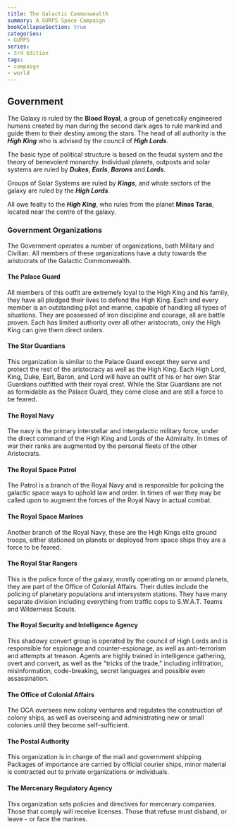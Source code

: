 ```yaml
---
title: The Galactic Commonwealth
summary: A GURPS Space Campaign
bookCollapseSection: true
categories:
- GURPS
series:
- 3rd Edition
tags:
- campaign
- world
---
```


## Government

The Galaxy is ruled by the **Blood** **Royal**, a group of genetically
engineered humans created by man during the second dark ages to rule
mankind and guide them to their destiny among the stars. The head of all
authority is the ***High King*** who is advised by the council of
***High Lords***.

The basic type of political structure is based on the feudal system and the
theory of benevolent monarchy. Individual planets, outposts and solar systems
are ruled by ***Dukes***, ***Earls***, ***Barons*** and ***Lords***.

Groups of Solar Systems are ruled by ***Kings***, and whole sectors of the
galaxy are ruled by the ***High Lords***.

All owe fealty to the ***High King***, who rules from the planet
**Minas Taras**, located near the centre of the galaxy.

### Government Organizations

The Government operates a number of organizations, both Military and
Civilian. All members of these organizations have a duty towards the
aristocrats of the Galactic Commonwealth.

#### The Palace Guard

All members of this outfit are extremely loyal to the High King and his
family, they have all pledged their lives to defend the High King. Each
and every member is an outstanding pilot and marine, capable of handling
all types of situations. They are possessed of iron discipline and
courage, all are battle proven. Each has limited authority over all
other aristocrats, only the High King can give them direct orders.

#### The Star Guardians

This organization is similar to the Palace Guard except they serve and
protect the rest of the aristocracy as well as the High King. Each High
Lord, King, Duke, Earl, Baron, and Lord will have an outfit of his or
her own Star Guardians outfitted with their royal crest. While the Star
Guardians are not as formidable as the Palace Guard, they come close and
are still a force to be feared.

#### The Royal Navy

The navy is the primary interstellar and intergalactic military force,
under the direct command of the High King and Lords of the Admiralty. In
times of war their ranks are augmented by the personal fleets of the
other Aristocrats.

#### The Royal Space Patrol

The Patrol is a branch of the Royal Navy and is responsible for policing
the galactic space ways to uphold law and order. In times of war they
may be called upon to augment the forces of the Royal Navy in actual
combat.

#### The Royal Space Marines

Another branch of the Royal Navy, these are the High Kings elite ground
troops, either stationed on planets or deployed from space ships they
are a force to be feared.

#### The Royal Star Rangers

This is the police force of the galaxy, mostly operating on or around
planets, they are part of the Office of Colonial Affairs. Their duties
include the policing of planetary populations and intersystem stations.
They have many separate division including everything from traffic cops
to S.W.A.T. Teams and Wilderness Scouts.

#### The Royal Security and Intelligence Agency

This shadowy convert group is operated by the council of High Lords and
is responsible for espionage and counter-espionage, as well as
anti-terrorism and attempts at treason. Agents are highly trained in
intelligence gathering, overt and convert, as well as the "tricks of the
trade," including infiltration, misinformation, code-breaking, secret
languages and possible even assassination.

#### The Office of Colonial Affairs

The OCA oversees new colony ventures and regulates the construction of
colony ships, as well as overseeing and administrating new or small
colonies until they become self-sufficient.

#### The Postal Authority

This organization is in charge of the mail and government shipping.
Packages of importance are carried by official courier ships, minor
material is contracted out to private organizations or individuals.

#### The Mercenary Regulatory Agency

This organization sets policies and directives for mercenary companies.
Those that comply will receive licenses. Those that refuse must disband,
or leave - or face the marines.
